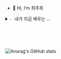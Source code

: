- 👋 Hi, I’m 최주희
<details>
<summary>
  <img src="https://raw.githubusercontent.com/Tarikul-Islam-Anik/Animated-Fluent-Emojis/master/Emojis/Hand%20gestures/Eyes.png" alt="Eyes" width="2%" /> 내가 지금 배우는 ... 
</summary>
   <br>
  
 ![java](https://img.shields.io/badge/Java-F7DF1E?style=for-the-badge&logo=Java&logoColor=white)  ![c](https://img.shields.io/badge/C-F7DF1E?style=for-the-badge&logo=C&logoColor=white)  ![html](https://img.shields.io/badge/Html-F7DF1E?style=for-the-badge&logo=Html&logoColor=white) ![css](https://img.shields.io/badge/Css-F7DF1E?style=for-the-badge&logo=Css&logoColor=white)
</details>

 ![Anurag's GitHub stats](https://github-readme-stats.vercel.app/api?username=juio12)
 
<!---
juio12/juio12 is a ✨ special ✨ repository because its `README.md` (this file) appears on your GitHub profile.
You can click the Preview link to take a look at your changes.
--->

